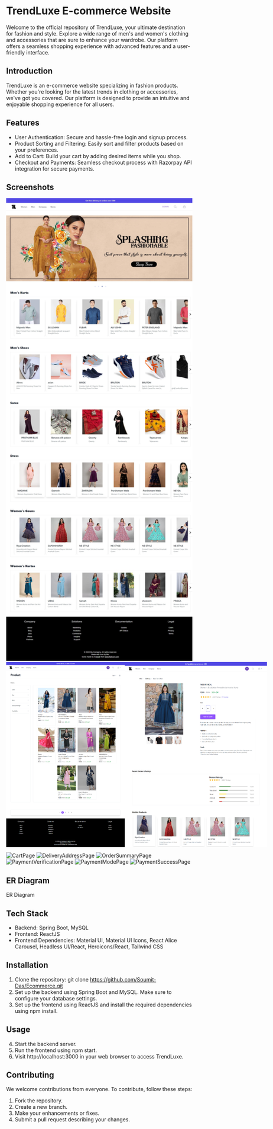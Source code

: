 # TrendLuxe E-commerce Website
Welcome to the official repository of TrendLuxe, your ultimate destination for fashion and style. Explore a wide range of men's and women's clothing and accessories that are sure to enhance your wardrobe. Our platform offers a seamless shopping experience with advanced features and a user-friendly interface.

## Introduction
TrendLuxe is an e-commerce website specializing in fashion products. Whether you're looking for the latest trends in clothing or accessories, we've got you covered. Our platform is designed to provide an intuitive and enjoyable shopping experience for all users.

## Features
- User Authentication: Secure and hassle-free login and signup process.
- Product Sorting and Filtering: Easily sort and filter products based on your preferences.
- Add to Cart: Build your cart by adding desired items while you shop.
- Checkout and Payments: Seamless checkout process with Razorpay API integration for secure payments.
## Screenshots

<img src="https://github.com/Soumit-Das/Ecommerce/blob/main/e-commerce_frontend/src/Images/HomePage%20Full.jpeg" alt="HomePage" width="100%" height="1250">

<div style="display: flex;">
  <img src="https://github.com/Soumit-Das/Ecommerce/blob/main/e-commerce_frontend/src/Images/AllProductsPage.png" alt="AllProductPage" width="500" height="500" style="margin-right: 20">
  <img src="https://github.com/Soumit-Das/Ecommerce/blob/main/e-commerce_frontend/src/Images/ProductPage.png" alt="ProductPage" width="500" height="500">
</div>



![CartPage](https://github.com/your-username/your-repo/raw/main/images/screenshot.png)
![DeliveryAddressPage](https://github.com/your-username/your-repo/raw/main/images/screenshot.png)
![OrderSummaryPage](https://github.com/your-username/your-repo/raw/main/images/screenshot.png)
![PaymentVerificationPage](https://github.com/your-username/your-repo/raw/main/images/screenshot.png)
![PaymentModePage](https://github.com/your-username/your-repo/raw/main/images/screenshot.png)
![PaymentSuccessPage](https://github.com/your-username/your-repo/raw/main/images/screenshot.png)


## ER Diagram
ER Diagram

## Tech Stack
- Backend: Spring Boot, MySQL
- Frontend: ReactJS
- Frontend Dependencies: Material UI, Material UI Icons, React Alice Carousel, Headless UI/React, Heroicons/React, Tailwind CSS
## Installation
1. Clone the repository: git clone https://github.com/Soumit-Das/Ecommerce.git
2. Set up the backend using Spring Boot and MySQL. Make sure to configure your database settings.
3. Set up the frontend using ReactJS and install the required dependencies using npm install.
## Usage
4. Start the backend server.
5. Run the frontend using npm start.
6. Visit http://localhost:3000 in your web browser to access TrendLuxe.
## Contributing
We welcome contributions from everyone. To contribute, follow these steps:

1. Fork the repository.
2. Create a new branch.
3. Make your enhancements or fixes.
4. Submit a pull request describing your changes.
